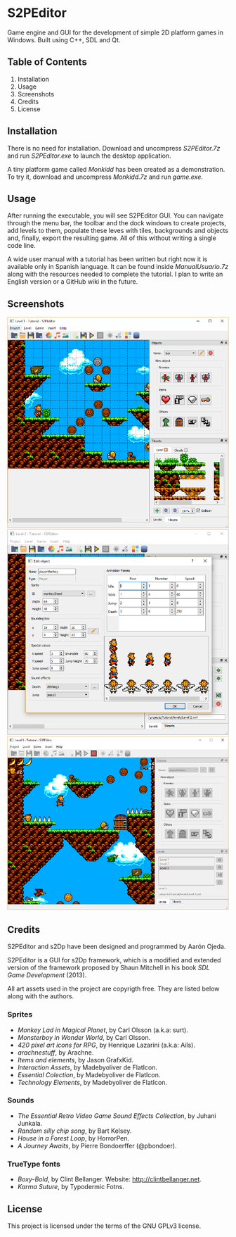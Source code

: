 # S2PEditor
Game engine and GUI for the development of simple 2D platform games in Windows. Built using C++, SDL and Qt.
## Table of Contents
1. Installation
1. Usage
1. Screenshots
1. Credits
1. License
## Installation
There is no need for installation. Download and uncompress *S2PEditor.7z* and run *S2PEditor.exe* to launch the desktop application.

A tiny platform game called *Monkidd* has been created as a demonstration. To try it, download and uncompress *Monkidd.7z* and run *game.exe*.
## Usage
After running the executable, you will see S2PEditor GUI. You can navigate through the menu bar, the toolbar and the dock windows to create projects, add levels to them, populate these leves with tiles, backgrounds and objects and, finally, export the resulting game. All of this without writing a single code line.

A wide user manual with a tutorial has been written but right now it is available only in Spanish language. It can be found inside *ManualUsuario.7z* along with the resources needed to complete the tutorial. I plan to write an English version or a GitHub wiki in the future.
## Screenshots
<img src="S2PEditor/assets/images/screenshot1.png" width="540">

<img src="S2PEditor/assets/images/screenshot2.png" width="540">

<img src="S2PEditor/assets/images/screenshot3.png" width="540">

## Credits
S2PEditor and s2Dp have been designed and programmed by Aarón Ojeda. 

S2PEditor is a GUI for s2Dp framework, which is a modified and extended version of the framework proposed by Shaun Mitchell in his book *SDL Game Development* (2013).

All art assets used in the project are copyrigth free. They are listed below along with the authors.
### Sprites
* *Monkey Lad in Magical Planet*, by Carl Olsson (a.k.a: surt).
* *Monsterboy in Wonder World*, by Carl Olsson.
* *420 pixel art icons for RPG*, by Henrique Lazarini (a.k.a: Ails).
* *arachnestuff*, by Arachne.
* *Items and elements*, by Jason GrafxKid.
* *Interaction Assets*, by Madebyoliver de FlatIcon.
* *Essential Colection*, by Madebyoliver de FlatIcon.
* *Technology Elements*, by Madebyoliver de FlatIcon.
### Sounds
* *The Essential Retro Video Game Sound Effects Collection*, by Juhani Junkala.
* *Random silly chip song*, by Bart Kelsey.
* *House in a Forest Loop*, by HorrorPen.
* *A Journey Awaits*, by Pierre Bondoerffer (@pbondoer).
### TrueType fonts
* *Boxy-Bold*, by Clint Bellanger. Website: http://clintbellanger.net.
* *Karma Suture*, by Typodermic Fotns.
## License
This project is licensed under the terms of the GNU GPLv3 license.


